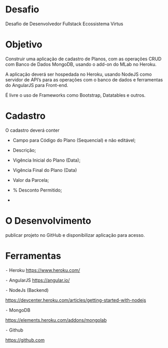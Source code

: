 # Desafio
Desafio de Desenvolvedor Fullstack Ecossistema Virtus

# Objetivo
Construir uma aplicação de cadastro de Planos, com as operações CRUD com Banco de Dados MongoDB, usando o add-on do MLab no Heroku.

A aplicação deverá ser hospedada no Heroku, usando NodeJS como servidor de API’s para as operações com o banco de dados e ferramentas do AngularJS para Front-end.

É livre o uso de Frameworks como Bootstrap, Datatables e outros.

# Cadastro

 O cadastro deverá conter       

-  Campo para Código do Plano (Sequencial) e não editável;

-  Descrição;

-  Vigência Inicial do Plano (Data);

-  Vigência Final do Plano (Data) 

-  Valor da Parcela;

-   % Desconto Permitido;

-

#  O Desenvolvimento

publicar projeto no GitHub e disponibilizar aplicação para acesso.           


# Ferramentas
⁃ Heroku
https://www.heroku.com/

⁃ AngularJS
https://angular.io/

⁃ NodeJs (Backend)

https://devcenter.heroku.com/articles/getting-started-with-nodejs

⁃ MongoDB

  https://elements.heroku.com/addons/mongolab

⁃ Github

  https://github.com
  

